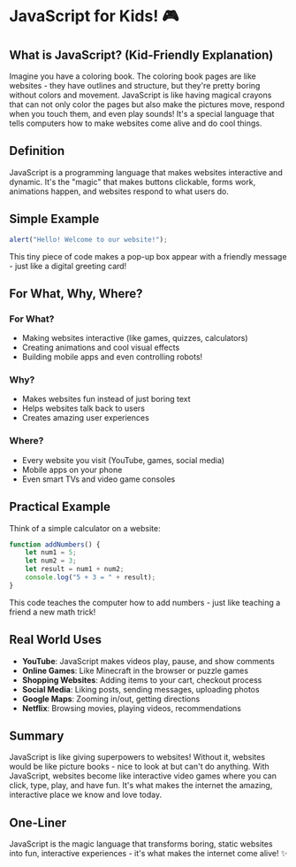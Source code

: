 # JavaScript for Kids! 🎮

## What is JavaScript? (Kid-Friendly Explanation)

Imagine you have a coloring book. The coloring book pages are like websites - they have outlines and structure, but they're pretty boring without colors and movement. JavaScript is like having magical crayons that can not only color the pages but also make the pictures move, respond when you touch them, and even play sounds! It's a special language that tells computers how to make websites come alive and do cool things.

## Definition

JavaScript is a programming language that makes websites interactive and dynamic. It's the "magic" that makes buttons clickable, forms work, animations happen, and websites respond to what users do.

## Simple Example

```javascript
alert("Hello! Welcome to our website!");
```

This tiny piece of code makes a pop-up box appear with a friendly message - just like a digital greeting card!

## For What, Why, Where?

### For What?
- Making websites interactive (like games, quizzes, calculators)
- Creating animations and cool visual effects
- Building mobile apps and even controlling robots!

### Why?
- Makes websites fun instead of just boring text
- Helps websites talk back to users
- Creates amazing user experiences

### Where?
- Every website you visit (YouTube, games, social media)
- Mobile apps on your phone
- Even smart TVs and video game consoles

## Practical Example

Think of a simple calculator on a website:

```javascript
function addNumbers() {
    let num1 = 5;
    let num2 = 3;
    let result = num1 + num2;
    console.log("5 + 3 = " + result);
}
```

This code teaches the computer how to add numbers - just like teaching a friend a new math trick!

## Real World Uses

- **YouTube**: JavaScript makes videos play, pause, and show comments
- **Online Games**: Like Minecraft in the browser or puzzle games
- **Shopping Websites**: Adding items to your cart, checkout process
- **Social Media**: Liking posts, sending messages, uploading photos
- **Google Maps**: Zooming in/out, getting directions
- **Netflix**: Browsing movies, playing videos, recommendations

## Summary

JavaScript is like giving superpowers to websites! Without it, websites would be like picture books - nice to look at but can't do anything. With JavaScript, websites become like interactive video games where you can click, type, play, and have fun. It's what makes the internet the amazing, interactive place we know and love today.

## One-Liner

JavaScript is the magic language that transforms boring, static websites into fun, interactive experiences - it's what makes the internet come alive! ✨
